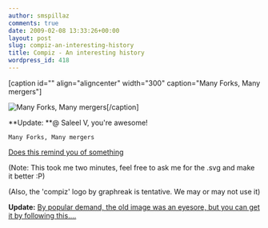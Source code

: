 ```yaml
---
author: smspillaz
comments: true
date: 2009-02-08 13:33:26+00:00
layout: post
slug: compiz-an-interesting-history
title: Compiz - An interesting history
wordpress_id: 418
---
```


[caption id="" align="aligncenter" width="300" caption="Many Forks, Many mergers"][](http://smspillaz.googlepages.com/Compiz-AnInterestingHistory.png)


![Many Forks, Many mergers](http://smspillaz.files.wordpress.com/2009/02/chistory2pe1.png?w=300)[/caption]

**Update: **@ Saleel V, you're awesome!


    Many Forks, Many mergers


[Does this remind you of something](http://en.wikipedia.org/wiki/At%26t#Divestiture_era_and_expansion)

(Note: This took me two minutes, feel free to ask me for the .svg and make it better :P)

(Also, the 'compiz' logo by graphreak is tentative. We may or may not use it)

**Update:** [By popular demand, the old image was an eyesore, but you can get it by following this....
](http://smspillaz.googlepages.com/SVGIcons.tar.gz)
